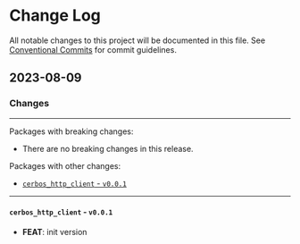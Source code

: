# Change Log

All notable changes to this project will be documented in this file.
See [Conventional Commits](https://conventionalcommits.org) for commit guidelines.

## 2023-08-09

### Changes

---

Packages with breaking changes:

 - There are no breaking changes in this release.

Packages with other changes:

 - [`cerbos_http_client` - `v0.0.1`](#cerbos_http_client---v001)

---

#### `cerbos_http_client` - `v0.0.1`

 - **FEAT**: init version

